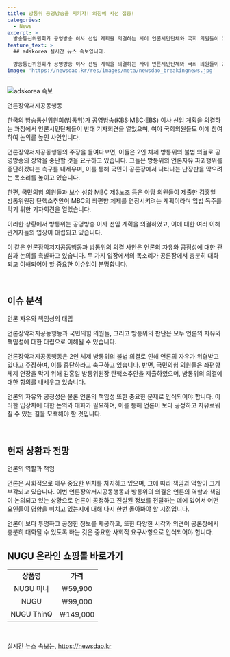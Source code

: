 ```yaml
---
title: 방통위 공영방송을 지키자! 외침에 시선 집중!
categories:
  - News
excerpt: >
  방송통신위원회가 공영방송 이사 선임 계획을 의결하는 사이 언론시민단체와 국회 의원들이 2인 체제 방통위 의결을 반대하는 기자회견을 열고 있다. 언론노동조합 위원장은 이를 불법이라고 지적하며, 국민의힘이 또 다른 기자회견을 열어 MBC의 좌편향을 비판하고 있다. 공방이 벌어지는 가운데 방통위는 공영방송 이사 선임 계획을 의결하고 김홍일 위원장은 법적 책임을 져야할 것이라 경고하며 결정에 대한 법적 투쟁을 예고했다. 각종 시민단체와 정치인들의 입장차가 심화되는 상황이다.
feature_text: >
  ## adskorea 실시간 뉴스 속보입니다.

  방송통신위원회가 공영방송 이사 선임 계획을 의결하는 사이 언론시민단체와 국회 의원들이 2인 체제 방통위 의결을 반대하는 기자회견을 열고 있다. 언론노동조합 위원장은 이를 불법이라고 지적하며, 국민의힘이 또 다른 기자회견을 열어 MBC의 좌편향을 비판하고 있다. 공방이 벌어지는 가운데 방통위는 공영방송 이사 선임 계획을 의결하고 김홍일 위원장은 법적 책임을 져야할 것이라 경고하며 결정에 대한 법적 투쟁을 예고했다. 각종 시민단체와 정치인들의 입장차가 심화되는 상황이다.
image: 'https://newsdao.kr/res/images/meta/newsdao_breakingnews.jpg'
---
```


<p><img src="https://newsdao.kr/res/images/meta/newsdao_breakingnews.jpg" alt="adskorea 속보" /></p>

<p>언론장악저지공동행동</p>

<p>한국의 방송통신위원회(방통위)가 공영방송(KBS·MBC·EBS) 이사 선임 계획을 의결하는 과정에서 언론시민단체들이 반대 기자회견을 열었으며, 여야 국회의원들도 이에 참여하여 논의를 높인 사안입니다.</p>

<p>언론장악저지공동행동의 주장을 들여다보면, 이들은 2인 체제 방통위의 불법 의결로 공영방송의 장악을 중단할 것을 요구하고 있습니다. 그들은 방통위의 언론자유 파괴행위를 중단하겠다는 촉구를 내세우며, 이를 통해 국민이 공론장에서 나타나는 난장판을 막으려는 목소리를 높이고 있습니다.</p>

<p>한편, 국민의힘 의원들과 보수 성향 MBC 제3노조 등은 야당 의원들이 제출한 김홍일 방통위원장 탄핵소추안이 MBC의 좌편향 체제를 연장시키려는 계획이라며 입법 독주를 막기 위한 기자회견을 열었습니다. </p>

<p>이러한 상황에서 방통위는 공영방송 이사 선임 계획을 의결하였고, 이에 대한 여러 이해관계자들의 입장이 대립되고 있습니다.</p>

<p>이 같은 언론장악저지공동행동과 방통위의 의결 사안은 언론의 자유와 공정성에 대한 관심과 논의를 촉발하고 있습니다. 두 가지 입장에서의 목소리가 공론장에서 충분히 대화되고 이해되어야 할 중요한 이슈임이 분명합니다.</p>

<p data-ke-size="size16">&nbsp;</p>

<h2 data-ke-size="size26">이슈 분석</h2>

<p>언론 자유와 책임성의 대립</p>

<p>언론장악저지공동행동과 국민의힘 의원들, 그리고 방통위의 판단은 모두 언론의 자유와 책임성에 대한 대립으로 이해될 수 있습니다.</p>

<p>언론장악저지공동행동은 2인 체제 방통위의 불법 의결로 인해 언론의 자유가 위협받고 있다고 주장하며, 이를 중단하라고 촉구하고 있습니다. 반면, 국민의힘 의원들은 좌편향 체제 연장을 막기 위해 김홍일 방통위원장 탄핵소추안을 제출하였으며, 방통위의 의결에 대한 항의를 내세우고 있습니다. </p>

<p>언론의 자유와 공정성은 물론 언론의 책임성 또한 중요한 문제로 인식되어야 합니다. 이러한 입장차에 대한 논의와 대화가 필요하며, 이를 통해 언론이 보다 공정하고 자유로워질 수 있는 길을 모색해야 할 것입니다.</p>

<p data-ke-size="size16">&nbsp;</p>

<h2 data-ke-size="size26">현재 상황과 전망</h2>

<p>언론의 역할과 책임</p>

<p>언론은 사회적으로 매우 중요한 위치를 차지하고 있으며, 그에 따라 책임과 역할이 크게 부각되고 있습니다. 이번 언론장악저지공동행동과 방통위의 의결은 언론의 역할과 책임이 논의되고 있는 상황으로 언론이 공정하고 진실된 정보를 전달하는 데에 있어서 어떤 요인들이 영향을 미치고 있는지에 대해 다시 한번 돌아봐야 할 시점입니다.</p>

<p>언론이 보다 투명하고 공정한 정보를 제공하고, 또한 다양한 시각과 의견이 공론장에서 충분히 대화될 수 있도록 하는 것은 중요한 사회적 요구사항으로 인식되어야 합니다.</p>

<h2 data-ke-size="size26">NUGU 온라인 쇼핑몰 바로가기</h2>

<table>
    <tbody>
        <tr>
            <td style="text-align: center; height: 17px;"><b>상품명</b></td>
            <td style="text-align: center; height: 17px;"><b>가격</b></td>
        </tr>
        <tr>
            <td style="text-align: center; height: 17px;">NUGU 미니</td>
            <td style="text-align: center; height: 17px;">￦59,900</td>
        </tr>
        <tr>
            <td style="text-align: center; height: 17px;">NUGU</td>
            <td style="text-align: center; height: 17px;">￦99,000</td>
        </tr>
        <tr>
            <td style="text-align: center; height: 17px;">NUGU ThinQ</td>
            <td style="text-align: center; height: 17px;">￦149,000</td>
        </tr>
    </tbody>
</table>

<p data-ke-size="size16">&nbsp;</p>
실시간 뉴스 속보는, <a href="https://newsdao.kr" rel="dofollow">https://newsdao.kr</a>


